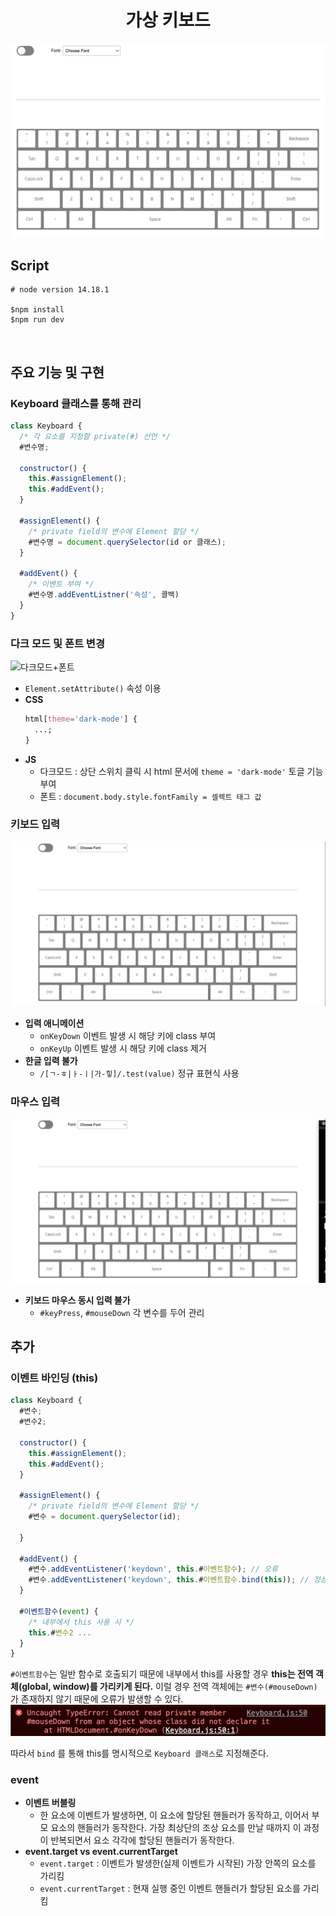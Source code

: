 <h1 align="center">가상 키보드</h1>

![thumbnail](./README.assets/thumbnail.png)

## Script

```
# node version 14.18.1

$npm install
$npm run dev
```

</br>

## 주요 기능 및 구현

### Keyboard 클래스를 통해 관리

```js
class Keyboard {
  /* 각 요소를 지정할 private(#) 선언 */
  #변수명;

  constructor() {
    this.#assignElement();
    this.#addEvent();
  }

  #assignElement() {
    /* private field의 변수에 Element 할당 */
    #변수명 = document.querySelector(id or 클래스);
  }

  #addEvent() {
    /* 이벤트 부여 */
    #변수명.addEventListner('속성', 콜백)
  }
}
```

### 다크 모드 및 폰트 변경

![다크모드+폰트](./README.assets/다크모드+폰트.gif)

- `Element.setAttribute()` 속성 이용
- <b>CSS</b>
  ```css
  html[theme='dark-mode'] {
    ...;
  }
  ```
- <b>JS</b>
  - 다크모드 : 상단 스위치 클릭 시 html 문서에 `theme = 'dark-mode'` 토글 기능 부여
  - 폰트 : `document.body.style.fontFamily = 셀렉트 태그 값`

### 키보드 입력

![키보드입력](./README.assets/키보드입력.gif)

- <b>입력 애니메이션</b>
  - `onKeyDown` 이벤트 발생 시 해당 키에 class 부여
  - `onKeyUp` 이벤트 발생 시 해당 키에 class 제거
- <b>한글 입력 불가</b>
  - `/[ㄱ-ㅎ|ㅏ-ㅣ|가-힣]/.test(value)` 정규 표현식 사용

### 마우스 입력

![마우스입력](./README.assets/마우스입력.gif)

- <b>키보드 마우스 동시 입력 불가</b>
  - `#keyPress`, `#mouseDown` 각 변수를 두어 관리

## 추가

### 이벤트 바인딩 (this)

```js
class Keyboard {
  #변수;
  #변수2;

  constructor() {
    this.#assignElement();
    this.#addEvent();
  }

  #assignElement() {
    /* private field의 변수에 Element 할당 */
    #변수 = document.querySelector(id);

  }

  #addEvent() {
    #변수.addEventListener('keydown', this.#이벤트함수); // 오류
    #변수.addEventListener('keydown', this.#이벤트함수.bind(this)); // 정상 작동!
  }

  #이벤트함수(event) {
    /* 내부에서 this 사용 시 */
    this.#변수2 ...
  }
}
```

`#이벤트함수`는 일반 함수로 호출되기 때문에 내부에서 this를 사용할 경우 <b>this는 전역 객체(global, window)를 가리키게 된다.</b> 이럴 경우 전역 객체에는 `#변수(#mouseDown)` 가 존재하지 않기 때문에 오류가 발생할 수 있다. ![이벤트바인딩에러](./README.assets/이벤트바인딩에러.png)

따라서 `bind` 를 통해 this를 명시적으로 `Keyboard 클래스`로 지정해준다.

### event

- <b>이벤트 버블링</b>
  - 한 요소에 이벤트가 발생하면, 이 요소에 할당된 핸들러가 동작하고, 이어서 부모 요소의 핸들러가 동작한다. 가장 최상단의 조상 요소를 만날 때까지 이 과정이 반복되면서 요소 각각에 할당된 핸들러가 동작한다.
- <b>event.target vs event.currentTarget</b>
  - `event.target` : 이벤트가 발생한(실제 이벤트가 시작된) 가장 안쪽의 요소를 가리킴
  - `event.currentTarget` : 현재 실행 중인 이벤트 핸들러가 할당된 요소를 가리킴
